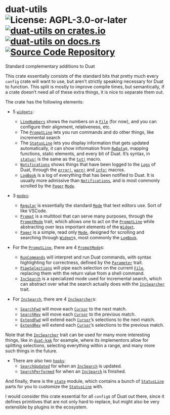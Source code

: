 # duat-utils ![License: AGPL-3.0-or-later](https://img.shields.io/badge/license-AGPL--3.0--or--later-blue) [![duat-utils on crates.io](https://img.shields.io/crates/v/duat-utils)](https://crates.io/crates/duat-utils) [![duat-utils on docs.rs](https://docs.rs/duat-utils/badge.svg)](https://docs.rs/duat-utils) [![Source Code Repository](https://img.shields.io/badge/Code-On%20GitHub-blue?logo=GitHub)](https://github.com/AhoyISki/duat/tree/master/duat-utils)

Standard complementary additions to Duat

This crate essentially consists of the standard bits that pretty
much every `config` crate will want to use, but aren’t strictly
speaking necessary for Duat to function. This split is mostly to
improve compile times, but semantically, if a crate doesn’t need
all of these extra things, it is nice to separate them out.

The crate has the following elements:

* 5 [`widgets`][__link0]:
  
  * [`LineNumbers`][__link1] shows the numbers on a [`File`][__link2] (for now), and
    you can configure their alignment, relativeness, etc.
  * The [`PromptLine`][__link3] lets you run commands and do other things,
    like incremental search
  * The [`StatusLine`][__link4] lets you display information that gets
    updated automatically, it can show information from
    [`RwData`][__link5]s, mapping functions, static elements, and every bit
    of Duat. It’s syntax, in [`status!`][__link6] is the same as the
    [`txt!`][__link7] macro.
  * [`Notifications`][__link8] shows things that have been logged to the
    [`Logs`][__link9] of Duat, through the [`error!`][__link10], [`warn!`][__link11] and
    [`info!`][__link12] macros.
  * [`LogBook`][__link13] is a log of everything that has been notified to
    Duat. It is usually more admissive than [`Notifications`][__link14], and
    is most commonly scrolled by the [`Pager`][__link15] [`Mode`][__link16].
* 3 [`modes`][__link17]:
  
  * [`Regular`][__link18] is essentially the standard [`Mode`][__link19] that text
    editors use. Sort of like VSCode.
  * [`Prompt`][__link20] is a multitool that can serve many purposes,
    through the [`PromptMode`][__link21] trait, which allows one to act on
    the [`PromptLine`][__link22] while abstracting over less important
    elements of the [`Widget`][__link23].
  * [`Pager`][__link24] is a simple, read only [`Mode`][__link25], designed for
    scrolling and searching through [`Widget`][__link26]s, most commonly the
    [`LogBook`][__link27].
* For the [`PromptLine`][__link28], there are 4 [`PromptMode`][__link29]s:
  
  * [`RunCommands`][__link30] will interpret and run Duat commands, with
    syntax highlighting for correctness, defined by the
    [`Parameter`][__link31] trait.
  * [`PipeSelections`][__link32] will pipe each selection on the current
    [`File`][__link33], replacing them with the return value from a shell
    command.
  * [`IncSearch`][__link34] is a specialized mode used for incremental
    search, which can abstract over what the search actually does
    with the [`IncSearcher`][__link35] trait.
* For [`IncSearch`][__link36], there are 4 [`IncSearcher`][__link37]s:
  
  * [`SearchFwd`][__link38] will move each [`Cursor`][__link39] to the next match.
  * [`SearchRev`][__link40] will move each [`Cursor`][__link41] to the previous match.
  * [`ExtendFwd`][__link42] will extend each [`Cursor`][__link43]’s selections to the
    next match.
  * [`ExtendRev`][__link44] will extend each [`Cursor`][__link45]’s selections to the
    previous match.

Note that the [`IncSearcher`][__link46] trait can be used for many more
interesting things, like in [`duat-kak`][__link47] for example, where its
implementors allow for splitting selections, selecting everything
within a range, and many more such things in the future.

* There are also two [`hooks`][__link48]:
  * [`SearchUpdated`][__link49] for when an [`IncSearch`][__link50] is updated.
  * [`SearchPerformed`][__link51] for when an [`IncSearch`][__link52] is finished.

And finally, there is the [`state`][__link53] module, which contains a bunch
of [`StatusLine`][__link54] parts for you to customize the [`StatusLine`][__link55]
with.

I would consider this crate essential for all `config`s of Duat
out there, since it defines primitives that are not only hard to
replace, but might also be very extensible by plugins in the
ecosystem.


 [__cargo_doc2readme_dependencies_info]: ggGkYW0BYXSEG_W_Gn_kaocAGwCcVPfenh7eGy6gYLEwyIe4G6-xw_FwcbpjYXKEG55weKOEYG5TG0BMZre0i-rkG6_GS5qbVWo4G4keDqkWztr_YWSCg2pkdWF0LXV0aWxzZTAuMi4xamR1YXRfdXRpbHOCaWR1YXRfY29yZWUwLjUuMw
 [__link0]: https://docs.rs/duat-utils/0.2.1/duat_utils/widgets/index.html
 [__link1]: https://docs.rs/duat-utils/0.2.1/duat_utils/?search=widgets::LineNumbers
 [__link10]: https://docs.rs/duat_core/0.5.3/duat_core/?search=context::error
 [__link11]: https://docs.rs/duat_core/0.5.3/duat_core/?search=context::warn
 [__link12]: https://docs.rs/duat_core/0.5.3/duat_core/?search=context::info
 [__link13]: https://docs.rs/duat-utils/0.2.1/duat_utils/?search=widgets::LogBook
 [__link14]: https://docs.rs/duat-utils/0.2.1/duat_utils/?search=widgets::Notifications
 [__link15]: https://docs.rs/duat-utils/0.2.1/duat_utils/?search=modes::Pager
 [__link16]: https://docs.rs/duat_core/0.5.3/duat_core/?search=mode::Mode
 [__link17]: https://docs.rs/duat-utils/0.2.1/duat_utils/modes/index.html
 [__link18]: https://docs.rs/duat-utils/0.2.1/duat_utils/?search=modes::Regular
 [__link19]: https://docs.rs/duat_core/0.5.3/duat_core/?search=mode::Mode
 [__link2]: https://docs.rs/duat_core/0.5.3/duat_core/?search=file::File
 [__link20]: https://docs.rs/duat-utils/0.2.1/duat_utils/?search=modes::Prompt
 [__link21]: https://docs.rs/duat-utils/0.2.1/duat_utils/?search=modes::PromptMode
 [__link22]: https://docs.rs/duat-utils/0.2.1/duat_utils/?search=widgets::PromptLine
 [__link23]: https://docs.rs/duat_core/0.5.3/duat_core/?search=ui::Widget
 [__link24]: https://docs.rs/duat-utils/0.2.1/duat_utils/?search=modes::Pager
 [__link25]: https://docs.rs/duat_core/0.5.3/duat_core/?search=mode::Mode
 [__link26]: https://docs.rs/duat_core/0.5.3/duat_core/?search=ui::Widget
 [__link27]: https://docs.rs/duat-utils/0.2.1/duat_utils/?search=widgets::LogBook
 [__link28]: https://docs.rs/duat-utils/0.2.1/duat_utils/?search=widgets::PromptLine
 [__link29]: https://docs.rs/duat-utils/0.2.1/duat_utils/?search=modes::PromptMode
 [__link3]: https://docs.rs/duat-utils/0.2.1/duat_utils/?search=widgets::PromptLine
 [__link30]: https://docs.rs/duat-utils/0.2.1/duat_utils/?search=modes::RunCommands
 [__link31]: https://docs.rs/duat_core/0.5.3/duat_core/?search=cmd::Parameter
 [__link32]: https://docs.rs/duat-utils/0.2.1/duat_utils/?search=modes::PipeSelections
 [__link33]: https://docs.rs/duat_core/0.5.3/duat_core/?search=file::File
 [__link34]: https://docs.rs/duat-utils/0.2.1/duat_utils/?search=modes::IncSearch
 [__link35]: https://docs.rs/duat-utils/0.2.1/duat_utils/?search=modes::IncSearcher
 [__link36]: https://docs.rs/duat-utils/0.2.1/duat_utils/?search=modes::IncSearch
 [__link37]: https://docs.rs/duat-utils/0.2.1/duat_utils/?search=modes::IncSearcher
 [__link38]: https://docs.rs/duat-utils/0.2.1/duat_utils/?search=modes::SearchFwd
 [__link39]: https://docs.rs/duat_core/0.5.3/duat_core/?search=mode::Cursor
 [__link4]: https://docs.rs/duat-utils/0.2.1/duat_utils/?search=widgets::StatusLine
 [__link40]: https://docs.rs/duat-utils/0.2.1/duat_utils/?search=modes::SearchRev
 [__link41]: https://docs.rs/duat_core/0.5.3/duat_core/?search=mode::Cursor
 [__link42]: https://docs.rs/duat-utils/0.2.1/duat_utils/?search=modes::ExtendFwd
 [__link43]: https://docs.rs/duat_core/0.5.3/duat_core/?search=mode::Cursor
 [__link44]: https://docs.rs/duat-utils/0.2.1/duat_utils/?search=modes::ExtendRev
 [__link45]: https://docs.rs/duat_core/0.5.3/duat_core/?search=mode::Cursor
 [__link46]: https://docs.rs/duat-utils/0.2.1/duat_utils/?search=modes::IncSearcher
 [__link47]: https://docs.rs/duat-kak/latest/duat_kak
 [__link48]: https://docs.rs/duat-utils/0.2.1/duat_utils/hooks/index.html
 [__link49]: https://docs.rs/duat-utils/0.2.1/duat_utils/?search=hooks::SearchUpdated
 [__link5]: https://docs.rs/duat_core/0.5.3/duat_core/?search=data::RwData
 [__link50]: https://docs.rs/duat-utils/0.2.1/duat_utils/?search=modes::IncSearch
 [__link51]: https://docs.rs/duat-utils/0.2.1/duat_utils/?search=hooks::SearchPerformed
 [__link52]: https://docs.rs/duat-utils/0.2.1/duat_utils/?search=modes::IncSearch
 [__link53]: https://docs.rs/duat-utils/0.2.1/duat_utils/state/index.html
 [__link54]: https://docs.rs/duat-utils/0.2.1/duat_utils/?search=widgets::StatusLine
 [__link55]: https://docs.rs/duat-utils/0.2.1/duat_utils/?search=widgets::StatusLine
 [__link6]: https://docs.rs/duat-utils/0.2.1/duat_utils/?search=widgets::status
 [__link7]: https://docs.rs/duat_core/0.5.3/duat_core/?search=text::txt
 [__link8]: https://docs.rs/duat-utils/0.2.1/duat_utils/?search=widgets::Notifications
 [__link9]: https://docs.rs/duat_core/0.5.3/duat_core/?search=context::Logs
